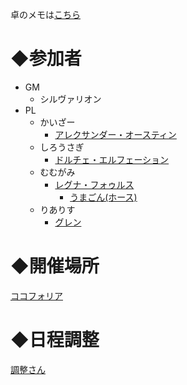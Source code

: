 卓のメモは[こちら](/HinaDoraSS/memo.md)

# ◆参加者
- GM
  - シルヴァリオン
- PL
  - かいざー
    - [アレクサンダー・オースティン](https://yutorize.2-d.jp/ytsheet/sw2.5/?id=BF7Rv8)
  - しろうさぎ
    - [ドルチェ・エルフェーション](https://yutorize.2-d.jp/ytsheet/sw2.5/?id=1AvhB7)
  - むむがみ
    - [レグナ・フォゥルス](https://yutorize.2-d.jp/ytsheet/sw2.5/?id=fxmvWO)
      - [うまごん(ホース)](https://kimt.sakura.ne.jp/ytsheet/sw2.5/?id=XF77Xn)
  - りありす
    - [グレン](https://yutorize.2-d.jp/ytsheet/sw2.5/?id=y7ELQf)

# ◆開催場所
[ココフォリア](https://ccfolia.com/rooms/_Q8ArLuDZ)

# ◆日程調整
[調整さん](https://chouseisan.com/s?h=24650b9c895c4fce918ed4e5d5dafc82)
